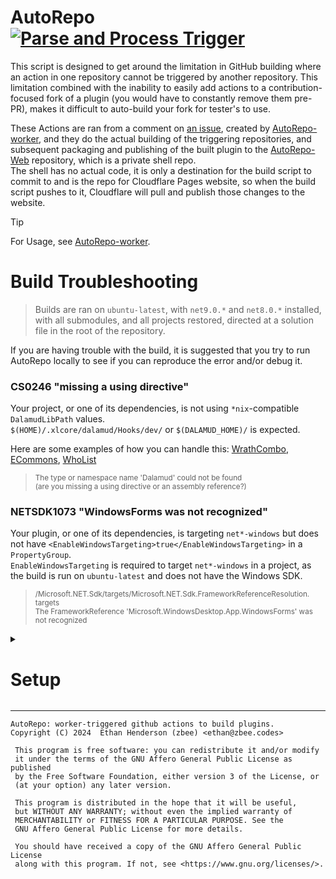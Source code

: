 # AutoRepo [![Parse and Process Trigger](https://github.com/Just-Some-Plugins/AutoRepo/actions/workflows/parse_trigger.yml/badge.svg)](https://github.com/Just-Some-Plugins/AutoRepo/actions/workflows/parse_trigger.yml)

This script is designed to get around the limitation in GitHub
building where an action in one repository cannot be
triggered by another repository.
This limitation combined with the inability to easily add
actions to a contribution-focused fork of a plugin (you would
have to constantly remove them pre-PR),
makes it difficult to auto-build your fork for tester's to use.

These Actions are ran from a comment on [an issue](https://github.com/Just-Some-Plugins/AutoRepo/issues/1),
created by [AutoRepo-worker](https://autorepo.justsome.site), and they do 
the actual building of the triggering repositories, and subsequent packaging and
publishing of the built plugin to the [AutoRepo-Web](https://autorepo.justsome.site/web)
repository, which is a private shell repo.\
The shell has no actual code, it is only a destination for the build script to commit
to and is the repo for Cloudflare Pages website, so when the build script pushes 
to it, Cloudflare will pull and publish those changes to the website.

> [!TIP]
> For Usage, see [AutoRepo-worker](https://autorepo.justsome.site).

# Build Troubleshooting

> Builds are ran on `ubuntu-latest`, with `net9.0.*` and `net8.0.*` installed,
> with all submodules, and all projects restored, directed at a solution file
> in the root of the repository.

If you are having trouble with the build, it is suggested that you try to run
AutoRepo locally to see if you can reproduce the error and/or debug it.

### CS0246 "missing a using directive"

Your project, or one of its dependencies, is not using `*nix`-compatible
`DalamudLibPath` values.\
`$(HOME)/.xlcore/dalamud/Hooks/dev/` or `$(DALAMUD_HOME)/` is expected.

Here are some examples of how you can handle this:
[WrathCombo](https://github.com/PunishXIV/WrathCombo/blob/fa11ed7f664c3fccd4f2d5c7feed31d78a0f0a86/WrathCombo/WrathCombo.csproj#L18),
[ECommons](https://github.com/NightmareXIV/ECommons/blob/77a7d9af3253928ec18ece2e302f3e640b0a8f0b/ECommons/ECommons.csproj#L39),
[WhoList](https://github.com/Blooym/Sirensong/blob/4f5c022082172cea7177b4fb49b0e808330539bf/Sirensong/Sirensong.csproj#L46)

> <sub>The type or namespace name 'Dalamud' could not be found</sub><br/>
> <sub>(are you missing a using directive or an assembly reference?)</sub>

### NETSDK1073 "WindowsForms was not recognized"

Your plugin, or one of its dependencies, is targeting `net*-windows` but
does not have `<EnableWindowsTargeting>true</EnableWindowsTargeting>` in a
`PropertyGroup`.\
`EnableWindowsTargeting` is required to target `net*-windows` in a project, as the
build is run on `ubuntu-latest` and does not have the Windows SDK.

> <sub>/Microsoft.NET.Sdk/targets/Microsoft.NET.Sdk.FrameworkReferenceResolution.
> targets</sub><br/>
> <sub>The FrameworkReference 'Microsoft.WindowsDesktop.App.WindowsForms' was not 
> recognized</sub>

<details><summary>

# Setup

</summary>

## Repository Secrets

These Actions Variables are required to be present on
AutoRepo, the repository that the worker is triggering builds on.

Setup under `Secrets and Variables` > `Actions` > `Secrets` in
the repository settings.

| Secret Name             | Value                                                          | PAT Link                                                         |
|-------------------------|----------------------------------------------------------------|------------------------------------------------------------------|
| BOT_READ_REPOS_TOKEN    | Fine-Grained PAT with Repository: Variables: Read, on AutoRepo | [->](https://github.com/settings/personal-access-tokens/3693504) |
| BOT_INVITE_ACCEPT_TOKEN | Classic PAT with the full repo scope                           | [->](https://github.com/settings/tokens/1683235558)              |

### Local Running

Local running of Actions is vital for development and testing, and the only real
way to do this is via [nektos/act](https://github.com/nektos/act).

It's sort of a hassle to set up, but that's made a LOT easier if done through the
[GitHub Local Actions VS Code Extension](https://marketplace.visualstudio.com/items?itemName=SanjulaGanepola.github-local-actions).
Just install that, and go through the Component Setup process (if you need help, 
go [here](https://sanjulaganepola.github.io/github-local-actions-docs/usage/components/)),
run the action once to get the prompts to finish your setup, and you'll be ready to
run the actions locally via the `.idea/runConfigurations` script (once you make 
the `.secrets` file below, that is).

### .secrets

`payload.json` has been provided for local running with `act`, but you'll still need
the secrets.

Make a new file called `.secrets`, and in it you need to add the Repository Secrets
from above, in the following format:

```
BOT_INVITE_ACCEPT_TOKEN=ghp_.......
BOT_READ_REPOS_TOKEN=github_pat_.......
```
(replacing everything after the `=` with the actual secret values)

</details>

---

    AutoRepo: worker-triggered github actions to build plugins.
    Copyright (C) 2024  Ethan Henderson (zbee) <ethan@zbee.codes>

     This program is free software: you can redistribute it and/or modify
     it under the terms of the GNU Affero General Public License as published
     by the Free Software Foundation, either version 3 of the License, or
     (at your option) any later version.

     This program is distributed in the hope that it will be useful,
     but WITHOUT ANY WARRANTY; without even the implied warranty of
     MERCHANTABILITY or FITNESS FOR A PARTICULAR PURPOSE. See the
     GNU Affero General Public License for more details.

     You should have received a copy of the GNU Affero General Public License
     along with this program. If not, see <https://www.gnu.org/licenses/>. 
